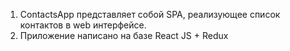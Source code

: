 1. ContactsApp представляет собой SPA, реализующее список контактов в web интерфейсе.
2. Приложение написано на базе React JS + Redux